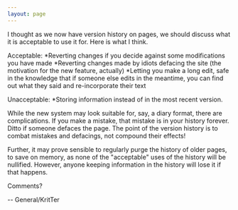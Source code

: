 ```yaml
---
layout: page
---
```


I thought as we now have version history on pages, we should discuss what it is acceptable to use it for. Here is what I think.

Acceptable:
*Reverting changes if you decide against some modifications you have made
*Reverting changes made by idiots defacing the site (the motivation for the new feature, actually)
*Letting you make a long edit, safe in the knowledge that if someone else edits in the meantime, you can find out what they said and re-incorporate their text


Unacceptable:
*Storing information instead of in the most recent version.

While the new system may look suitable for, say, a diary format, there are complications. If you make a mistake, that mistake is in your history forever. Ditto if someone defaces the page. The point of the version history is to combat mistakes and defacings, not compound their effects!

Further, it may prove sensible to regularly purge the history of older pages, to save on memory, as none of the "acceptable" uses of the history will be nullified. However, anyone keeping information in the history will lose it if that happens.


Comments?

-- General/KritTer